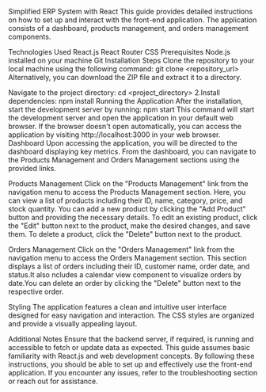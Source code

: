 Simplified ERP System with React
This guide provides detailed instructions on how to set up and interact with the front-end application. The application consists of a dashboard, products management, and orders management components.

Technologies Used
React.js
React Router
CSS
Prerequisites
Node.js installed on your machine
Git
Installation Steps
Clone the repository to your local machine using the following command:
git clone <repository_url>
Alternatively, you can download the ZIP file and extract it to a directory.

Navigate to the project directory: cd <project_directory> 2.Install dependencies: npm install
Running the Application
After the installation, start the development server by running: npm start This command will start the development server and open the application in your default web browser.
If the browser doesn't open automatically, you can access the application by visiting http://localhost:3000 in your web browser.
Dashboard
Upon accessing the application, you will be directed to the dashboard displaying key metrics. From the dashboard, you can navigate to the Products Management and Orders Management sections using the provided links.

Products Management
Click on the "Products Management" link from the navigation menu to access the Products Management section. Here, you can view a list of products including their ID, name, category, price, and stock quantity. You can add a new product by clicking the "Add Product" button and providing the necessary details. To edit an existing product, click the "Edit" button next to the product, make the desired changes, and save them. To delete a product, click the "Delete" button next to the product.

Orders Management
Click on the "Orders Management" link from the navigation menu to access the Orders Management section. This section displays a list of orders including their ID, customer name, order date, and status.It also ncludes a calendar view component to visualize orders by date.You can delete an order by clicking the "Delete" button next to the respective order.

Styling
The application features a clean and intuitive user interface designed for easy navigation and interaction. The CSS styles are organized and provide a visually appealing layout.

Additional Notes
Ensure that the backend server, if required, is running and accessible to fetch or update data as expected. This guide assumes basic familiarity with React.js and web development concepts. By following these instructions, you should be able to set up and effectively use the front-end application. If you encounter any issues, refer to the troubleshooting section or reach out for assistance.
